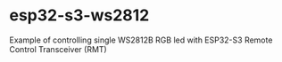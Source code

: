 # esp32-s3-ws2812
Example of controlling single WS2812B RGB led with ESP32-S3 Remote Control Transceiver (RMT)